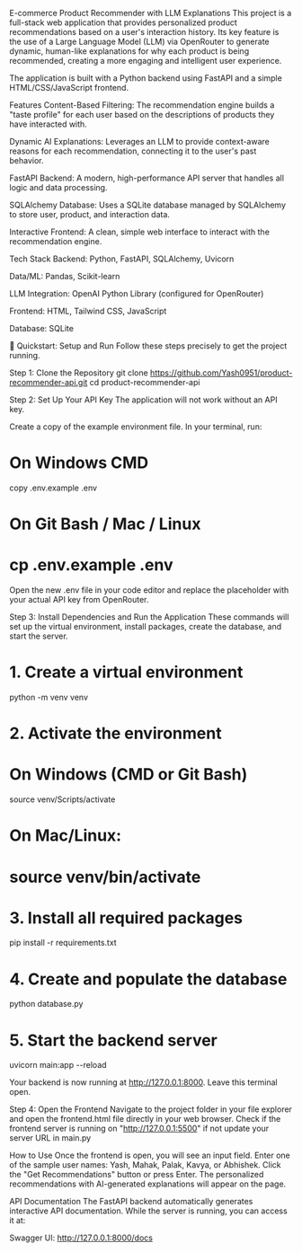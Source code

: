 E-commerce Product Recommender with LLM Explanations
This project is a full-stack web application that provides personalized product recommendations based on a user's interaction history. Its key feature is the use of a Large Language Model (LLM) via OpenRouter to generate dynamic, human-like explanations for why each product is being recommended, creating a more engaging and intelligent user experience.

The application is built with a Python backend using FastAPI and a simple HTML/CSS/JavaScript frontend.

Features
Content-Based Filtering: The recommendation engine builds a "taste profile" for each user based on the descriptions of products they have interacted with.

Dynamic AI Explanations: Leverages an LLM to provide context-aware reasons for each recommendation, connecting it to the user's past behavior.

FastAPI Backend: A modern, high-performance API server that handles all logic and data processing.

SQLAlchemy Database: Uses a SQLite database managed by SQLAlchemy to store user, product, and interaction data.

Interactive Frontend: A clean, simple web interface to interact with the recommendation engine.

Tech Stack
Backend: Python, FastAPI, SQLAlchemy, Uvicorn

Data/ML: Pandas, Scikit-learn

LLM Integration: OpenAI Python Library (configured for OpenRouter)

Frontend: HTML, Tailwind CSS, JavaScript

Database: SQLite

🚀 Quickstart: Setup and Run
Follow these steps precisely to get the project running.

Step 1: Clone the Repository
git clone https://github.com/Yash0951/product-recommender-api.git
cd product-recommender-api

Step 2: Set Up Your API Key
The application will not work without an API key.

Create a copy of the example environment file. In your terminal, run:

# On Windows CMD
copy .env.example .env

# On Git Bash / Mac / Linux
# cp .env.example .env

Open the new .env file in your code editor and replace the placeholder with your actual API key from OpenRouter.

Step 3: Install Dependencies and Run the Application
These commands will set up the virtual environment, install packages, create the database, and start the server.

# 1. Create a virtual environment
python -m venv venv

# 2. Activate the environment
# On Windows (CMD or Git Bash)
source venv/Scripts/activate
# On Mac/Linux:
# source venv/bin/activate

# 3. Install all required packages
pip install -r requirements.txt

# 4. Create and populate the database
python database.py

# 5. Start the backend server
uvicorn main:app --reload

Your backend is now running at http://127.0.0.1:8000. Leave this terminal open.

Step 4: Open the Frontend
Navigate to the project folder in your file explorer and open the frontend.html file directly in your web browser.
Check if the frontend server is running on "http://127.0.0.1:5500" if not update your server URL in main.py

How to Use
Once the frontend is open, you will see an input field.
Enter one of the sample user names: Yash, Mahak, Palak, Kavya, or Abhishek.
Click the "Get Recommendations" button or press Enter.
The personalized recommendations with AI-generated explanations will appear on the page.

API Documentation
The FastAPI backend automatically generates interactive API documentation. While the server is running, you can access it at:

Swagger UI: http://127.0.0.1:8000/docs
